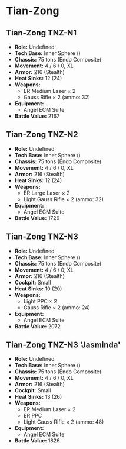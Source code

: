 # Tian-Zong
## Tian-Zong TNZ-N1
- **Role:** Undefined
- **Tech Base:** Inner Sphere ()
- **Chassis:** 75 tons (Endo Composite)
- **Movement:** 4 / 6 / 0, XL
- **Armor:** 216 (Stealth)
- **Heat Sinks:** 12 (24)
- **Weapons:**
  - ER Medium Laser × 2
  - Gauss Rifle × 2 (ammo: 32)
- **Equipment:**
  - Angel ECM Suite
- **Battle Value:** 2167

## Tian-Zong TNZ-N2
- **Role:** Undefined
- **Tech Base:** Inner Sphere ()
- **Chassis:** 75 tons (Endo Composite)
- **Movement:** 4 / 6 / 0, XL
- **Armor:** 216 (Stealth)
- **Heat Sinks:** 12 (24)
- **Weapons:**
  - ER Large Laser × 2
  - Light Gauss Rifle × 2 (ammo: 32)
- **Equipment:**
  - Angel ECM Suite
- **Battle Value:** 1726

## Tian-Zong TNZ-N3
- **Role:** Undefined
- **Tech Base:** Inner Sphere ()
- **Chassis:** 75 tons (Endo Composite)
- **Movement:** 4 / 6 / 0, XL
- **Armor:** 216 (Stealth)
- **Cockpit:** Small
- **Heat Sinks:** 10 (20)
- **Weapons:**
  - Light PPC × 2
  - Gauss Rifle × 2 (ammo: 24)
- **Equipment:**
  - Angel ECM Suite
- **Battle Value:** 2072

## Tian-Zong TNZ-N3 'Jasminda'
- **Role:** Undefined
- **Tech Base:** Inner Sphere ()
- **Chassis:** 75 tons (Endo Composite)
- **Movement:** 4 / 6 / 0, XL
- **Armor:** 216 (Stealth)
- **Cockpit:** Small
- **Heat Sinks:** 13 (26)
- **Weapons:**
  - ER Medium Laser × 2
  - ER PPC
  - Light Gauss Rifle × 2 (ammo: 48)
- **Equipment:**
  - Angel ECM Suite
- **Battle Value:** 1826

